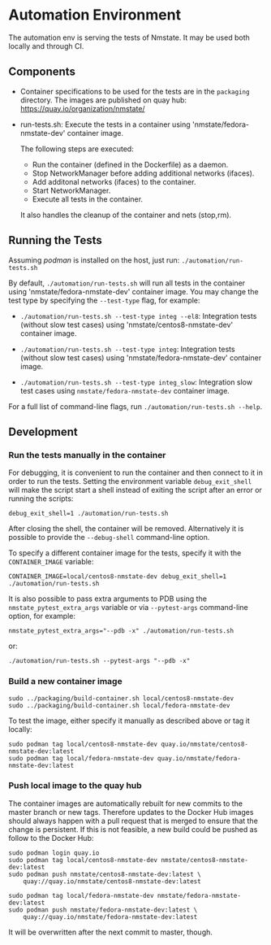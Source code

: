 # Automation Environment
The automation env is serving the tests of Nmstate.
It may be used both locally and through CI.

## Components
- Container specifications to be used for the tests are in the `packaging`
  directory. The images are published on quay hub:
  https://quay.io/organization/nmstate/

- run-tests.sh: Execute the tests in a container using
  'nmstate/fedora-nmstate-dev' container image.

  The following steps are executed:
  - Run the container (defined in the Dockerfile) as a daemon.
  - Stop NetworkManager before adding additional networks (ifaces).
  - Add additonal networks (ifaces) to the container.
  - Start NetworkManager.
  - Execute all tests in the container.

  It also handles the cleanup of the container and nets (stop,rm).

## Running the Tests
Assuming *podman* is installed on the host, just run:
`./automation/run-tests.sh`

By default, `./automation/run-tests.sh` will run all tests in the container
using 'nmstate/fedora-nmstate-dev' container image.
You may change the test type by specifying the `--test-type` flag, for example:

 * `./automation/run-tests.sh --test-type integ --el8`:
   Integration tests (without slow test cases) using
   'nmstate/centos8-nmstate-dev' container image.

 * `./automation/run-tests.sh --test-type integ`:
   Integration tests (without slow test cases) using
   'nmstate/fedora-nmstate-dev' container image.

 * `./automation/run-tests.sh --test-type integ_slow`:
   Integration slow test cases using `nmstate/fedora-nmstate-dev` container
   image.

For a full list of command-line flags, run `./automation/run-tests.sh --help`.

## Development

### Run the tests manually in the container
For debugging, it is convenient to run the container and then connect to it in
order to run the tests. Setting the environment variable `debug_exit_shell`
will make the script start a shell instead of exiting the script after an error
or running the scripts:

`debug_exit_shell=1 ./automation/run-tests.sh`

After closing the shell, the container will be removed. Alternatively it is
possible to provide the `--debug-shell` command-line option.

To specify a different container image for the tests, specify it with the
`CONTAINER_IMAGE` variable:

`CONTAINER_IMAGE=local/centos8-nmstate-dev debug_exit_shell=1 ./automation/run-tests.sh`

It is also possible to pass extra arguments to PDB using the
`nmstate_pytest_extra_args` variable or via `--pytest-args` command-line
option, for example:

`nmstate_pytest_extra_args="--pdb -x" ./automation/run-tests.sh`

or:

`./automation/run-tests.sh --pytest-args "--pdb -x"`

### Build a new container image

```
sudo ../packaging/build-container.sh local/centos8-nmstate-dev
sudo ../packaging/build-container.sh local/fedora-nmstate-dev
```

To test the image, either specify it manually as described above or tag it locally:

```
sudo podman tag local/centos8-nmstate-dev quay.io/nmstate/centos8-nmstate-dev:latest
sudo podman tag local/fedora-nmstate-dev quay.io/nmstate/fedora-nmstate-dev:latest
```

### Push local image to the quay hub
The container images are automatically rebuilt for new commits to the master
branch or new tags. Therefore updates to the Docker Hub images should always
happen with a pull request that is merged to ensure that the change is
persistent. If this is not feasible, a new build could be pushed as follow to
the Docker Hub:

```shell
sudo podman login quay.io
sudo podman tag local/centos8-nmstate-dev nmstate/centos8-nmstate-dev:latest
sudo podman push nmstate/centos8-nmstate-dev:latest \
    quay://quay.io/nmstate/centos8-nmstate-dev:latest

sudo podman tag local/fedora-nmstate-dev nmstate/fedora-nmstate-dev:latest
sudo podman push nmstate/fedora-nmstate-dev:latest \
    quay://quay.io/nmstate/fedora-nmstate-dev:latest
```

It will be overwritten after the next commit to master, though.
